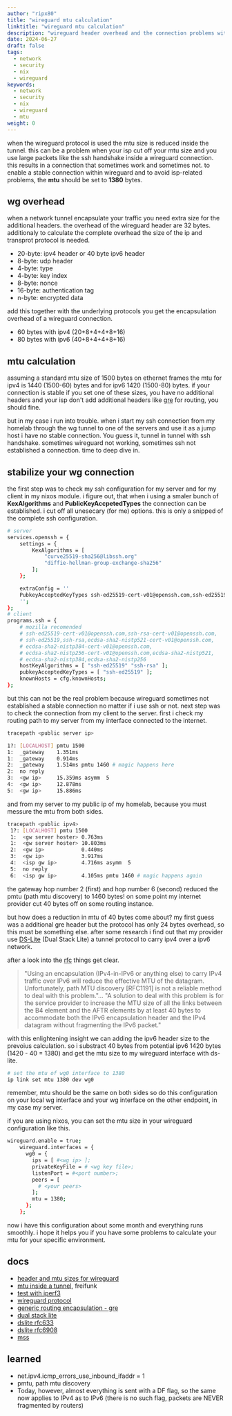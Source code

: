 ```yaml
---
author: "ripx80"
title: "wireguard mtu calculation"
linktitle: "wireguard mtu calculation"
description: "wireguard header overhead and the connection problems with your cutted off mtu by your isp"
date: 2024-06-27
draft: false
tags:
  - network
  - security
  - nix
  - wireguard
keywords:
  - network
  - security
  - nix
  - wireguard
  - mtu
weight: 0
---
```


when the wireguard protocol is used the mtu size is reduced inside the tunnel.
this can be a problem when your isp cut off your mtu size and you use large packets like the ssh handshake inside a wireguard connection.
this results in a connection that sometimes work and sometimes not.
to enable a stable connection within wireguard and to avoid isp-related problems, the **mtu** should be set to **1380** bytes.

<!--more-->

## wg overhead

when a network tunnel encapsulate your traffic you need extra size for the additional headers.
the overhead of the wireguard header are 32 bytes.
additionaly to calculate the complete overhead the size of the ip and transprot protocol is needed.

- 20-byte: ipv4 header or 40 byte ipv6 header
- 8-byte: udp header
- 4-byte: type
- 4-byte: key index
- 8-byte: nonce
- 16-byte: authentication tag
- n-byte: encrypted data

add this together with the underlying protocols you get the encapsulation overhead of a wireguard connection.

- 60 bytes with ipv4 (20+8+4+4+8+16)
- 80 bytes with ipv6 (40+8+4+4+8+16)

## mtu calculation

assuming a standard mtu size of 1500 bytes on ethernet frames the mtu for ipv4 is 1440 (1500-60) bytes and for ipv6 1420 (1500-80) bytes.
if your connection is stable if you set one of these sizes, you have no additional headers and your isp don't add additional headers like [gre](https://www.cloudflare.com/learning/network-layer/what-is-gre-tunneling/) for routing, you should fine.

but in my case i run into trouble. when i start my ssh connection from my homelab through the wg tunnel to one of the servers and use it as a jump host i have no stable connection. You guess it, tunnel in tunnel with ssh handshake.
sometimes wireguard not working, sometimes ssh not established a connection.
time to deep dive in.

## stabilize your wg connection

the first step was to check my ssh configuration for my server and for my client in my nixos module.
i figure out, that when i using a smaler bunch of **KexAlgorithms** and **PublicKeyAccpetedTypes** the connection can be established.
i cut off all unesecary (for me) options.
this is only a snipped of the complete ssh configuration.

```sh
# server
services.openssh = {
    settings = {
        KexAlgorithms = [
            "curve25519-sha256@libssh.org"
            "diffie-hellman-group-exchange-sha256"
        ];
    };

    extraConfig = ''
    PubkeyAcceptedKeyTypes ssh-ed25519-cert-v01@openssh.com,ssh-ed25519
    '';
};
# client
programs.ssh = {
    # mozilla recomended
    # ssh-ed25519-cert-v01@openssh.com,ssh-rsa-cert-v01@openssh.com,
    # ssh-ed25519,ssh-rsa,ecdsa-sha2-nistp521-cert-v01@openssh.com,
    # ecdsa-sha2-nistp384-cert-v01@openssh.com,
    # ecdsa-sha2-nistp256-cert-v01@openssh.com,ecdsa-sha2-nistp521,
    # ecdsa-sha2-nistp384,ecdsa-sha2-nistp256
    hostKeyAlgorithms = [ "ssh-ed25519" "ssh-rsa" ];
    pubkeyAcceptedKeyTypes = [ "ssh-ed25519" ];
    knownHosts = cfg.knownHosts;
};
```

but this can not be the real problem because wireguard sometimes not established a stable connection no matter if i use ssh or not. next step was to check the connection from my client to the server.
first i check my routing path to my server from my interface connected to the internet.

```sh
tracepath <public server ip>

1?: [LOCALHOST] pmtu 1500
1:  _gateway    1.351ms
1:  _gateway    0.914ms
2:  _gateway    1.514ms pmtu 1460 # magic happens here
2:  no reply
3:  <gw ip>     15.359ms asymm  5
4:  <gw ip>     12.878ms
5:  <gw ip>     15.886ms
```

and from my server to my public ip of my homelab, because you must messure the mtu from both sides.

```sh
tracepath <public ipv4>
 1?: [LOCALHOST] pmtu 1500
 1:  <gw server hoster> 0.763ms
 1:  <gw server hoster> 10.803ms
 2:  <gw ip>            0.440ms
 3:  <gw ip>            3.917ms
 4:  <isp gw ip>        4.716ms asymm  5
 5:  no reply
 6:  <isp gw ip>        4.105ms pmtu 1460 # magic happens again
```

the gateway hop number 2 (first) and hop number 6 (second) reduced the pmtu (path mtu discovery) to 1460 bytes!
on some point my internet provider cut 40 bytes off on some routing instance.

but how does a reduction in mtu of 40 bytes come about?
my first guess was a additional gre header but the protocol has only 24 bytes overhead, so this must be something else.
after some research i find out that my provider use [DS-Lite](https://www.rfc-editor.org/rfc/rfc6333) (Dual Stack Lite) a tunnel protocol to carry ipv4 over a ipv6 network.

after a look into the [rfc](https://www.rfc-editor.org/rfc/rfc6333#section-5.3) things get clear.

>"Using an encapsulation (IPv4-in-IPv6 or anything else) to carry IPv4
   traffic over IPv6 will reduce the effective MTU of the datagram.
   Unfortunately, path MTU discovery [RFC1191] is not a reliable method
   to deal with this problem."...
>"A solution to deal with this problem is for the service provider to
   increase the MTU size of all the links between the B4 element and the
   AFTR elements by at least 40 bytes to accommodate both the IPv6
   encapsulation header and the IPv4 datagram without fragmenting the
   IPv6 packet."

with this enlightening insight we can adding the ipv6 header size to the prevoius calculation.
so i substract 40 bytes from potential ipv6 1420 bytes (1420 - 40 = 1380) and get the mtu size to my wireguard interface with ds-lite.

```sh
# set the mtu of wg0 interface to 1380
ip link set mtu 1380 dev wg0
```

remember, mtu should be the same on both sides so do this configuration on your local wg interface and your wg interface on the other endpoint, in my case my server.

if you are using nixos, you can set the mtu size in your wireguard configuration like this.

```sh
wireguard.enable = true;
    wireguard.interfaces = {
      wg0 = {
        ips = [ #<wg ip> ];
        privateKeyFile = # <wg key file>;
        listenPort = #<port number>;
        peers = [
          # <your peers>
        ];
        mtu = 1380;
      };
    };

```

now i have this configuration about some month and everything runs smoothly.
i hope it helps you if you have some problems to calculate your mtu for your specific environment.

## docs

- [header and mtu sizes for wireguard](https://lists.zx2c4.com/pipermail/wireguard/2017-December/002201.html)
- [mtu inside a tunnel](https://wiki.freifunk-franken.de/w/MTU), freifunk
- [test with iperf3](https://gist.github.com/nitred/f16850ca48c48c79bf422e90ee5b9d95)
- [wireguard protocol](https://www.wireguard.com/protocol/)
- [generic routing encapsulation - gre](https://en.wikipedia.org/wiki/Generic_Routing_Encapsulation)
- [dual stack lite](https://www.elektronik-kompendium.de/sites/net/2010211.htm)
- [dslite rfc633](https://www.rfc-editor.org/rfc/rfc6333)
- [dslite rfc6908](https://www.rfc-editor.org/rfc/rfc6908)
- [mss](https://www.cloudflare.com/learning/network-layer/what-is-mss/)

## learned

- net.ipv4.icmp_errors_use_inbound_ifaddr = 1
- pmtu, path mtu discovery
- Today, however, almost everything is sent with a DF flag, so the same now applies to IPv4 as to IPv6 (there is no such flag, packets are NEVER fragmented by routers)
